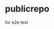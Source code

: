 # publicrepo
for e2e test















































































































































































































































































































































































































































































































































































































































































































































































































































































































